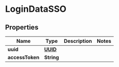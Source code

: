 
# LoginDataSSO

## Properties
Name | Type | Description | Notes
------------ | ------------- | ------------- | -------------
**uuid** | [**UUID**](UUID.md) |  | 
**accessToken** | **String** |  | 



